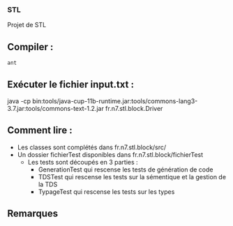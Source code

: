 ### STL

Projet de STL

## Compiler :

    ant

## Exécuter le fichier input.txt :

java -cp bin:tools/java-cup-11b-runtime.jar:tools/commons-lang3-3.7.jar:tools/commons-text-1.2.jar fr.n7.stl.block.Driver

## Comment lire :

-   Les classes sont complétés dans fr.n7.stl.block/src/
-   Un dossier fichierTest disponibles dans fr.n7.stl.block/fichierTest
    -   Les tests sont découpés en 3 parties :
        -   GenerationTest qui rescense les tests de génération de code
        -   TDSTest qui rescense les tests sur la sémentique et la gestion de la TDS
        -   TypageTest qui rescense les tests sur les types

## Remarques
